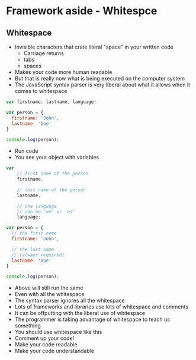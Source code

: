 # Framework aside - Whitespce
## Whitespace
* Invisible characters that crate literal "space" in your written code
    - Carriage returns
    - tabs
    - spaces
* Makes your code more human readable
* But that is really now what is being executed on the computer system
* The JavaScript syntax parser is very liberal about what it allows when it comes to whitespace

```js
var firstname, lastname, language;

var person = {
  firstname: 'John',
  lastname: 'Doe'
}

console.log(person);
```

* Run code
* You see your object with variables

```js
var
    // first name of the person
    firstname,

    // last name of the person
    lastname,

    // the language
    // can be 'en' or 'es'
    language;

var person = {
  // the first name
  firstname: 'John',

  // the last name
  // (always required)
  lastname: 'Doe'
}

console.log(person);
```

* Above will still run the same
* Even with all the whitespace
* The syntax parser ignores all the whitespace
* Lots of frameworks and libraries use lots of whitespace and comments
* It can be offputting with the liberal use of whitespace
* The programmer is taking advantage of whitespace to teach us something
* You should use whitespace like this
* Comment up your code!
* Make your code readable
* Make your code understandable
